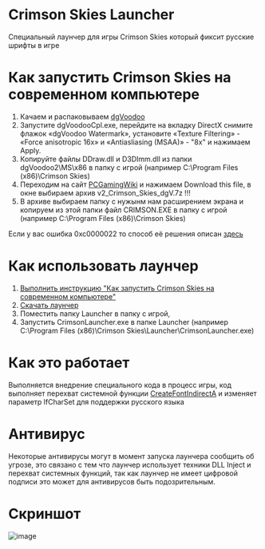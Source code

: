 # Crimson Skies Launcher
Специальный лаунчер для игры Crimson Skies который фиксит русские шрифты в игре

# <a name="run"></a> Как запустить Crimson Skies на современном компьютере
1. Качаем и распаковываем [dgVoodoo](https://dege.freeweb.hu/dgVoodoo2/dgVoodoo2/)
2. Запустите dgVoodooCpl.exe, перейдите на вкладку DirectX снимите флажок «dgVoodoo Watermark», установите «Texture Filtering» - «Force anisotropic 16x» и «Antiasliasing (MSAA)» - "8x" и нажимаем Apply.
3. Копируйте файлы DDraw.dll и D3DImm.dll из папки dgVoodoo2\MS\x86 в папку с игрой (например C:\Program Files (x86)\Crimson Skies)
4. Переходим на сайт [PCGamingWiki](https://community.pcgamingwiki.com/files/file/1425-crimson-skies-fix-for-widescreen-ultrawide-and-multi-mon/) и нажимаем Download this file, в окне выбираем архив v2_Crimson_Skies_dgV.7z !!!
5. В архиве выбираем папку с нужынм нам расширением экрана и копируем из этой папки файл CRIMSON.EXE в папку с игрой (например C:\Program Files (x86)\Crimson Skies)

Если у вас ошибка 0xc0000022 то способ её решения описан [здесь](https://support.gog.com/hc/ru/articles/115003398269) 

# Как использовать лаунчер
1. [Выполнить инструкцию "Как запустить Crimson Skies на современном компьютере"](#run)
3. [Скачать лаунчер](https://github.com/DaniilSokolyuk/CrimsonSkiesLauncher/releases/download/1.1/Launcher.zip)
4. Поместить папку Launcher в папку с игрой, 
5. Запустить CrimsonLauncher.exe в папке Launcher (например C:\Program Files (x86)\Crimson Skies\Launcher\CrimsonLauncher.exe)

# Как это работает
Выполняется внедрение специального кода в процесс игры, код выполняет перехват системной функции [CreateFontIndirectA](https://docs.microsoft.com/en-us/windows/desktop/api/wingdi/nf-wingdi-createfontindirecta) и изменяет параметр lfCharSet для поддержки русского языка

# Антивирус
Некоторые антивирусы могут в момент запуска лаунчера сообщить об угрозе, это связано с тем что лаунчер использует техники DLL Inject и перехват системных функций, так как лаунчер не имеет цифровой подписи это может для антивирусов быть подозрительным.

# Скриншот
![image](https://github.com/user-attachments/assets/7b2bd600-a7bd-4571-afe2-5692a4221e1e)
